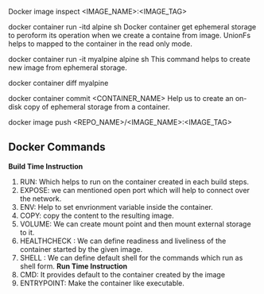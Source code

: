 Docker image inspect <IMAGE_NAME>:<IMAGE_TAG>


docker container run -itd alpine sh
Docker container get ephemeral storage to peroform its operation when we create a containe from image. UnionFs helps to mapped to the container in the read only mode.

docker container run -it myalpine alpine sh
This command helps to create new image from ephemeral storage.

docker container diff myalpine

docker container commit <CONTAINER_NAME>
Help us to create an on-disk copy of ephemeral storage from a container.

docker image push <REPO_NAME>/<IMAGE_NAME>:<IMAGE_TAG>


## Docker Commands
<b> Build Time Instruction </b>
1) RUN: Which helps to run on the container created in each build steps.
2) EXPOSE: we can mentioned open port which will help to connect over the network.
3) ENV: Help to set envrionment variable inside the container.
4) COPY: copy the content to the resulting image.
5) VOLUME: We can create mount point and then mount external storage to it.
6) HEALTHCHECK : We can define readiness and liveliness of the container started by the given image.
7) SHELL : We can define default shell for the commands which run as shell form.
<b> Run Time Instruction </b>
1) CMD: It provides default to the container created by the image
2) ENTRYPOINT: Make the container like executable. 

